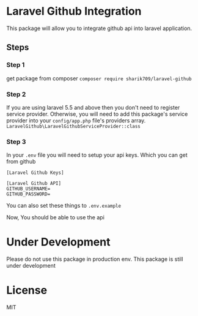 # Laravel Github Integration
This package will allow you to integrate github api into laravel application.

## Steps

### Step 1 
get package from composer ```composer require sharik709/laravel-github```

### Step 2
If you are using laravel 5.5 and above then you don't need to register service provider. Otherwise, you will need to add this package's service provider into your ```config/app.php``` file's providers array.
```LaravelGithub\LaravelGithubServiceProvider::class```

### Step 3
In your ```.env``` file you will need to setup your api keys. Which you can get from github
```
[Laravel Github Keys]

[Laravel Github API]
GITHUB_USERNAME=
GITHUB_PASSWORD=
```
You can also set these things to ```.env.example```

Now, You should be able to use the api

# Under Development
Please do not use this package in production env. This package is still under development

# License
MIT